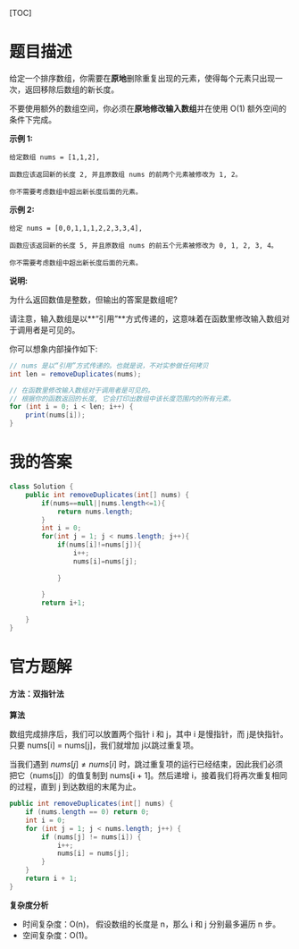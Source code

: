 [TOC]



# 题目描述

给定一个排序数组，你需要在**原地**删除重复出现的元素，使得每个元素只出现一次，返回移除后数组的新长度。

不要使用额外的数组空间，你必须在**原地修改输入数组**并在使用 O(1) 额外空间的条件下完成。

**示例 1:**

```
给定数组 nums = [1,1,2], 

函数应该返回新的长度 2, 并且原数组 nums 的前两个元素被修改为 1, 2。 

你不需要考虑数组中超出新长度后面的元素。
```

**示例 2:**

```
给定 nums = [0,0,1,1,1,2,2,3,3,4],

函数应该返回新的长度 5, 并且原数组 nums 的前五个元素被修改为 0, 1, 2, 3, 4。

你不需要考虑数组中超出新长度后面的元素。
```

**说明:**

为什么返回数值是整数，但输出的答案是数组呢?

请注意，输入数组是以**“引用”**方式传递的，这意味着在函数里修改输入数组对于调用者是可见的。

你可以想象内部操作如下:

```java
// nums 是以“引用”方式传递的。也就是说，不对实参做任何拷贝
int len = removeDuplicates(nums);

// 在函数里修改输入数组对于调用者是可见的。
// 根据你的函数返回的长度, 它会打印出数组中该长度范围内的所有元素。
for (int i = 0; i < len; i++) {
    print(nums[i]);
}
```

# 我的答案

```java
class Solution {
    public int removeDuplicates(int[] nums) {
        if(nums==null||nums.length<=1){
            return nums.length;
        }
        int i = 0;
        for(int j = 1; j < nums.length; j++){
            if(nums[i]!=nums[j]){
                i++;
                nums[i]=nums[j];
                
            }
            
        }
        return i+1;
        
    }
}
```

# 官方题解

#### 方法：双指针法

**算法**

数组完成排序后，我们可以放置两个指针 i 和 j，其中 i 是慢指针，而 j是快指针。只要 nums[i] = nums[j]，我们就增加 j以跳过重复项。

当我们遇到 $nums[j] \neq nums[i]$ 时，跳过重复项的运行已经结束，因此我们必须把它（nums[j]）的值复制到 nums[i + 1]。然后递增 i，接着我们将再次重复相同的过程，直到 j 到达数组的末尾为止。

```java
public int removeDuplicates(int[] nums) {
    if (nums.length == 0) return 0;
    int i = 0;
    for (int j = 1; j < nums.length; j++) {
        if (nums[j] != nums[i]) {
            i++;
            nums[i] = nums[j];
        }
    }
    return i + 1;
}
```





**复杂度分析**

- 时间复杂度：O(n)， 假设数组的长度是 n，那么 i 和 j 分别最多遍历 n 步。
- 空间复杂度：O(1)。